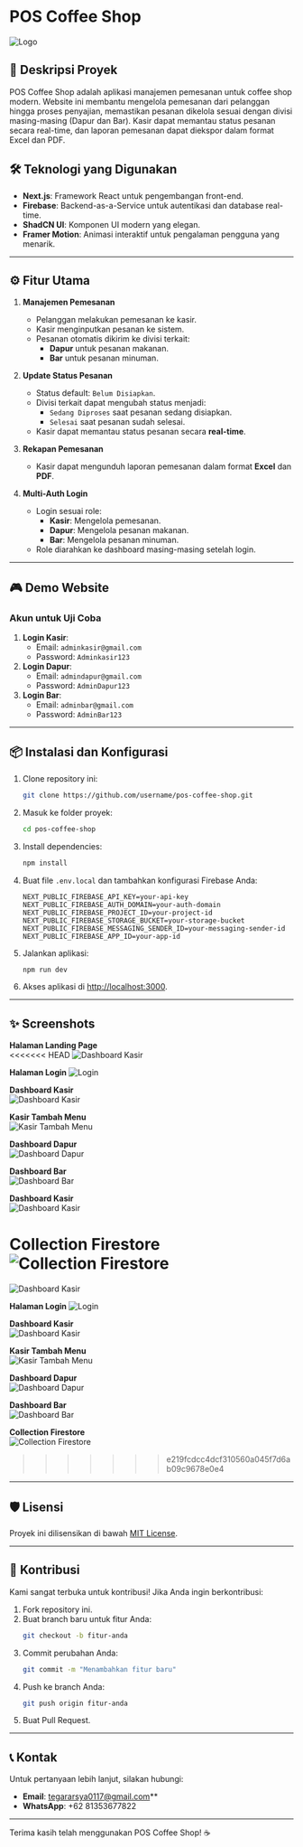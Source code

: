 # POS Coffee Shop

![Logo](https://assets-a1.kompasiana.com/items/album/2024/11/06/coffee-shop-672b964134777c3d3d57c692.jpg)

## 🚀 Deskripsi Proyek

POS Coffee Shop adalah aplikasi manajemen pemesanan untuk coffee shop modern. Website ini membantu mengelola pemesanan dari pelanggan hingga proses penyajian, memastikan pesanan dikelola sesuai dengan divisi masing-masing (Dapur dan Bar). Kasir dapat memantau status pesanan secara real-time, dan laporan pemesanan dapat diekspor dalam format Excel dan PDF.

## 🛠️ Teknologi yang Digunakan

- **Next.js**: Framework React untuk pengembangan front-end.
- **Firebase**: Backend-as-a-Service untuk autentikasi dan database real-time.
- **ShadCN UI**: Komponen UI modern yang elegan.
- **Framer Motion**: Animasi interaktif untuk pengalaman pengguna yang menarik.

---

## ⚙️ Fitur Utama

1. **Manajemen Pemesanan**  
   - Pelanggan melakukan pemesanan ke kasir.
   - Kasir menginputkan pesanan ke sistem.
   - Pesanan otomatis dikirim ke divisi terkait:
     - **Dapur** untuk pesanan makanan.
     - **Bar** untuk pesanan minuman.

2. **Update Status Pesanan**  
   - Status default: `Belum Disiapkan`.
   - Divisi terkait dapat mengubah status menjadi:
     - `Sedang Diproses` saat pesanan sedang disiapkan.
     - `Selesai` saat pesanan sudah selesai.
   - Kasir dapat memantau status pesanan secara **real-time**.

3. **Rekapan Pemesanan**  
   - Kasir dapat mengunduh laporan pemesanan dalam format **Excel** dan **PDF**.

4. **Multi-Auth Login**  
   - Login sesuai role:
     - **Kasir**: Mengelola pemesanan.
     - **Dapur**: Mengelola pesanan makanan.
     - **Bar**: Mengelola pesanan minuman.
   - Role diarahkan ke dashboard masing-masing setelah login.

---

## 🎮 Demo Website

### Akun untuk Uji Coba
1. **Login Kasir**:  
   - Email: `adminkasir@gmail.com`  
   - Password: `Adminkasir123`
2. **Login Dapur**:  
   - Email: `admindapur@gmail.com`  
   - Password: `AdminDapur123`
3. **Login Bar**:  
   - Email: `adminbar@gmail.com`  
   - Password: `AdminBar123`

---

## 📦 Instalasi dan Konfigurasi

1. Clone repository ini:
   ```bash
   git clone https://github.com/username/pos-coffee-shop.git
   ```
2. Masuk ke folder proyek:
   ```bash
   cd pos-coffee-shop
   ```
3. Install dependencies:
   ```bash
   npm install
   ```
4. Buat file `.env.local` dan tambahkan konfigurasi Firebase Anda:
   ```env
   NEXT_PUBLIC_FIREBASE_API_KEY=your-api-key
   NEXT_PUBLIC_FIREBASE_AUTH_DOMAIN=your-auth-domain
   NEXT_PUBLIC_FIREBASE_PROJECT_ID=your-project-id
   NEXT_PUBLIC_FIREBASE_STORAGE_BUCKET=your-storage-bucket
   NEXT_PUBLIC_FIREBASE_MESSAGING_SENDER_ID=your-messaging-sender-id
   NEXT_PUBLIC_FIREBASE_APP_ID=your-app-id
   ```
5. Jalankan aplikasi:
   ```bash
   npm run dev
   ```
6. Akses aplikasi di [http://localhost:3000](http://localhost:3000).

---

## ✨ Screenshots

**Halaman Landing Page**  
<<<<<<< HEAD
![Dashboard Kasir](public/landing.png)

**Halaman Login**
![Login](public/login.png)

**Dashboard Kasir**  
![Dashboard Kasir](public/kasir.png)

**Kasir Tambah Menu**  
![Kasir Tambah Menu](public/tambahmenu.png)

**Dashboard Dapur**  
![Dashboard Dapur](public/dapur.png)

**Dashboard Bar**  
![Dashboard Bar](public/bar.png)

**Dashboard Kasir**  
![Dashboard Kasir](public/dashboard-kasir.png)

**Collection Firestore**  
![Collection Firestore](public/firebase.png)
=======
![Dashboard Kasir](public/screenshots/landing.png)

**Halaman Login**
![Login](public/screenshots/login.png)

**Dashboard Kasir**  
![Dashboard Kasir](public/screenshots/kasir.png)

**Kasir Tambah Menu**  
![Kasir Tambah Menu](public/screenshots/tambahmenu.png)

**Dashboard Dapur**  
![Dashboard Dapur](public/screenshots/dapur.png)

**Dashboard Bar**  
![Dashboard Bar](public/screenshots/bar.png)


**Collection Firestore**  
![Collection Firestore](public/screenshots/firebase.png)
>>>>>>> e219fcdcc4dcf310560a045f7d6ab09c9678e0e4

---

## 🛡️ Lisensi

Proyek ini dilisensikan di bawah [MIT License](LICENSE).

---

## 🤝 Kontribusi

Kami sangat terbuka untuk kontribusi! Jika Anda ingin berkontribusi:

1. Fork repository ini.
2. Buat branch baru untuk fitur Anda:
   ```bash
   git checkout -b fitur-anda
   ```
3. Commit perubahan Anda:
   ```bash
   git commit -m "Menambahkan fitur baru"
   ```
4. Push ke branch Anda:
   ```bash
   git push origin fitur-anda
   ```
5. Buat Pull Request.

---

## 📞 Kontak

Untuk pertanyaan lebih lanjut, silakan hubungi:

- **Email**: tegararsya0117@gmail.com**
- **WhatsApp**: +62 81353677822

---

Terima kasih telah menggunakan POS Coffee Shop! ☕
